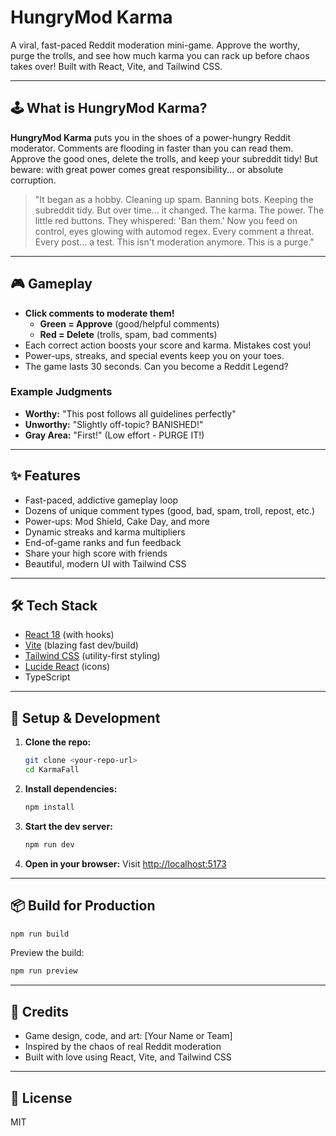 # HungryMod Karma

A viral, fast-paced Reddit moderation mini-game. Approve the worthy, purge the trolls, and see how much karma you can rack up before chaos takes over! Built with React, Vite, and Tailwind CSS.

---

## 🕹️ What is HungryMod Karma?

**HungryMod Karma** puts you in the shoes of a power-hungry Reddit moderator. Comments are flooding in faster than you can read them. Approve the good ones, delete the trolls, and keep your subreddit tidy! But beware: with great power comes great responsibility... or absolute corruption.

> "It began as a hobby. Cleaning up spam. Banning bots. Keeping the subreddit tidy. But over time... it changed. The karma. The power. The little red buttons. They whispered: 'Ban them.' Now you feed on control, eyes glowing with automod regex. Every comment a threat. Every post... a test. This isn't moderation anymore. This is a purge."

---

## 🎮 Gameplay

- **Click comments to moderate them!**
  - **Green = Approve** (good/helpful comments)
  - **Red = Delete** (trolls, spam, bad comments)
- Each correct action boosts your score and karma. Mistakes cost you!
- Power-ups, streaks, and special events keep you on your toes.
- The game lasts 30 seconds. Can you become a Reddit Legend?

### Example Judgments
- **Worthy:** "This post follows all guidelines perfectly"
- **Unworthy:** "Slightly off-topic? BANISHED!"
- **Gray Area:** "First!" (Low effort - PURGE IT!)

---

## ✨ Features
- Fast-paced, addictive gameplay loop
- Dozens of unique comment types (good, bad, spam, troll, repost, etc.)
- Power-ups: Mod Shield, Cake Day, and more
- Dynamic streaks and karma multipliers
- End-of-game ranks and fun feedback
- Share your high score with friends
- Beautiful, modern UI with Tailwind CSS

---

## 🛠️ Tech Stack
- [React 18](https://react.dev/) (with hooks)
- [Vite](https://vitejs.dev/) (blazing fast dev/build)
- [Tailwind CSS](https://tailwindcss.com/) (utility-first styling)
- [Lucide React](https://lucide.dev/) (icons)
- TypeScript

---

## 🚀 Setup & Development

1. **Clone the repo:**
   ```bash
   git clone <your-repo-url>
   cd KarmaFall
   ```
2. **Install dependencies:**
   ```bash
   npm install
   ```
3. **Start the dev server:**
   ```bash
   npm run dev
   ```
4. **Open in your browser:**
   Visit [http://localhost:5173](http://localhost:5173)

---

## 📦 Build for Production

```bash
npm run build
```

Preview the build:
```bash
npm run preview
```

---

## 🙏 Credits
- Game design, code, and art: [Your Name or Team]
- Inspired by the chaos of real Reddit moderation
- Built with love using React, Vite, and Tailwind CSS

---

## 📝 License
MIT

